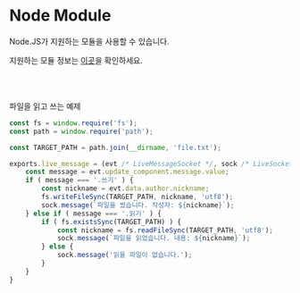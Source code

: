 # Node Module

Node.JS가 지원하는 모듈을 사용할 수 있습니다.

지원하는 모듈 정보는 [이곳](https://nodejs.org/docs/latest-v16.x/api/index.html)을 확인하세요.


<br><br>

파일을 읽고 쓰는 예제
```js
const fs = window.require('fs');
const path = window.require('path');

const TARGET_PATH = path.join(__dirname, 'file.txt');

exports.live_message = (evt /* LiveMessageSocket */, sock /* LiveSocket */)  => {
	const message = evt.update_component.message.value;
	if ( message === '.쓰기' ) {
		const nickname = evt.data.author.nickname;
		fs.writeFileSync(TARGET_PATH, nickname, 'utf8');
		sock.message(`파일을 썼습니다. 작성자: ${nickname}`);
	} else if ( message === '.읽기' ) {
		if ( fs.existsSync(TARGET_PATH) ) {
			const nickname = fs.readFileSync(TARGET_PATH, 'utf8');
			sock.message(`파일을 읽었습니다. 내용: ${nickname}`);
		} else {
			sock.message('읽을 파일이 없습니다.');
		}
	}
}
```